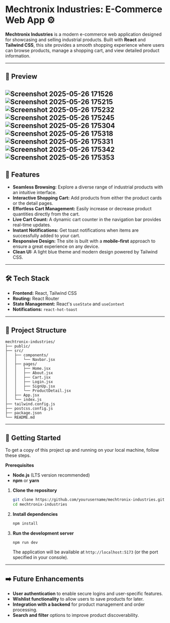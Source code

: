 # Mechtronix Industries: E-Commerce Web App ⚙️

**Mechtronix Industries** is a modern e-commerce web application designed for showcasing and selling industrial products. Built with **React** and **Tailwind CSS**, this site provides a smooth shopping experience where users can browse products, manage a shopping cart, and view detailed product information.

-----

## 📸 Preview
![Screenshot 2025-05-26 171526](https://github.com/user-attachments/assets/cf22868e-079f-4e98-a9bd-1a98ab1b4428)
![Screenshot 2025-05-26 175215](https://github.com/user-attachments/assets/3fca27f5-ea03-4585-9c06-55d08db249f2)
![Screenshot 2025-05-26 175232](https://github.com/user-attachments/assets/82c103e1-a0ed-48f2-8971-0896c8c05f68)
![Screenshot 2025-05-26 175245](https://github.com/user-attachments/assets/63946a9b-7f9f-4fda-88ca-e38aeb4e4a50)
![Screenshot 2025-05-26 175304](https://github.com/user-attachments/assets/f37a63a9-6897-4ddb-a878-e0aecfef77fd)
![Screenshot 2025-05-26 175318](https://github.com/user-attachments/assets/27830dd3-240e-4458-87a1-c6264a362199)
![Screenshot 2025-05-26 175331](https://github.com/user-attachments/assets/e0c67fba-f8f5-46b6-b40c-e8b9fb368fcb)
![Screenshot 2025-05-26 175342](https://github.com/user-attachments/assets/9db3fe2f-09a1-462f-bea5-4b58ad3ad4ab)
![Screenshot 2025-05-26 175353](https://github.com/user-attachments/assets/309ff5c7-1375-4750-96d4-ab1b4c115759)
-----

## 🚀 Features

  * **Seamless Browsing:** Explore a diverse range of industrial products with an intuitive interface.
  * **Interactive Shopping Cart:** Add products from either the product cards or the detail pages.
  * **Effortless Cart Management:** Easily increase or decrease product quantities directly from the cart.
  * **Live Cart Count:** A dynamic cart counter in the navigation bar provides real-time updates.
  * **Instant Notifications:** Get toast notifications when items are successfully added to your cart.
  * **Responsive Design:** The site is built with a **mobile-first** approach to ensure a great experience on any device.
  * **Clean UI:** A light blue theme and modern design powered by Tailwind CSS.

-----

## 🛠️ Tech Stack

  * **Frontend:** React, Tailwind CSS
  * **Routing:** React Router
  * **State Management:** React's `useState` and `useContext`
  * **Notifications:** `react-hot-toast`

-----

## 📂 Project Structure

```
mechtronix-industries/
├── public/
├── src/
│   ├── components/
│   │   └── Navbar.jsx
│   ├── pages/
│   │   ├── Home.jsx
│   │   ├── About.jsx
│   │   ├── Cart.jsx
│   │   ├── Login.jsx
│   │   ├── SignUp.jsx
│   │   └── ProductDetail.jsx
│   ├── App.jsx
│   └── index.js
├── tailwind.config.js
├── postcss.config.js
├── package.json
└── README.md
```

-----

## 🏁 Getting Started

To get a copy of this project up and running on your local machine, follow these steps.

**Prerequisites**

  * **Node.js** (LTS version recommended)
  * **npm** or **yarn**

<!-- end list -->

1.  **Clone the repository**

    ```sh
    git clone https://github.com/yourusername/mechtronix-industries.git
    cd mechtronix-industries
    ```

2.  **Install dependencies**

    ```sh
    npm install
    ```

3.  **Run the development server**

    ```sh
    npm run dev
    ```

    The application will be available at `http://localhost:5173` (or the port specified in your console).

-----

## ➡️ Future Enhancements

  * **User authentication** to enable secure logins and user-specific features.
  * **Wishlist functionality** to allow users to save products for later.
  * **Integration with a backend** for product management and order processing.
  * **Search and filter** options to improve product discoverability.

